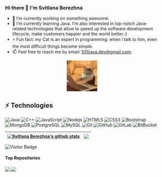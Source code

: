 ### Hi there 👋 I'm Svitlana Berezhna

- 🔭 I’m currently working on something awesome.
- 🌱 I’m currently learning Java. I’m also interested in top-notch Java-related technologies that allow to speed up the software development lifecycle, make customers happier and the world better.:)
- ⚡ Fun fact: my Cat is an expert in programming: when I talk to him, even the most difficult things become simple.
- 📫 Feel free to reach me by email: 555java.dev@gmail.com.

<p align="center">
<a href="https://github.com/Svitlana-Berezhna/Svitlana-Berezhna/blob/main/cat.gif" title="Animated GIF cat"><img src="https://github.com/Svitlana-Berezhna/Svitlana-Berezhna/blob/main/cat.gif" alt="Cat" width="20%" height="20%"></a>
</p>

## ⚡ Technologies

![Java](https://img.shields.io/badge/-java-E34A86?style=flat-square&logo=java)
![C++](https://img.shields.io/badge/-C++-00599C?style=flat-square&logo=c)
![JavaScript](https://img.shields.io/badge/-JavaScript-black?style=flat-square&logo=javascript)
![Nodejs](https://img.shields.io/badge/-Nodejs-black?style=flat-square&logo=Node.js)
![HTML5](https://img.shields.io/badge/-HTML5-E34F26?style=flat-square&logo=html5&logoColor=white)
![CSS3](https://img.shields.io/badge/-CSS3-1572B6?style=flat-square&logo=css3)
![Bootstrap](https://img.shields.io/badge/-Bootstrap-563D7C?style=flat-square&logo=bootstrap)
![MongoDB](https://img.shields.io/badge/-MongoDB-black?style=flat-square&logo=mongodb)
![PostgreSQL](https://img.shields.io/badge/-PostgreSQL-336791?style=flat-square&logo=postgresql)
![MySQL](https://img.shields.io/badge/-MySQL-black?style=flat-square&logo=mysql)
![Git](https://img.shields.io/badge/-Git-black?style=flat-square&logo=git)
![GitHub](https://img.shields.io/badge/-GitHub-181717?style=flat-square&logo=github)
![GitLab](https://img.shields.io/badge/-GitLab-FCA121?style=flat-square&logo=gitlab)
![BitBucket](https://img.shields.io/badge/-BitBucket-darkblue?style=flat-square&logo=bitbucket)

| <a href="https://github.com/Svitlana-Berezhna/github-readme-stats"><img align="center" src="https://github-readme-stats.vercel.app/api?username=Svitlana-Berezhna&show_icons=true&theme=default&disable_animations=false&hide_border=true" alt="Svitlana Berezhna's github stats" /></a> | <a href="https://github.com/Svitlana-Berezhna/github-readme-stats"><img align="center" src="https://github-readme-stats.vercel.app/api/top-langs/?username=Svitlana-Berezhna&layout=compact&langs_count=10&theme=default&hide_border=true" /></a> |
| ------------- | ------------- |

![Visitor Badge](https://visitor-badge.laobi.icu/badge?page_id=Svitlana-Berezhna.Svitlana-Berezhna)

#### Top Repositories

<a href="https://github.com/Svitlana-Berezhna/spring-student-testing-0.0.1-SNAPSHOT">
  <img align="center" src="https://github-readme-stats.vercel.app/api/pin/?username=Svitlana-Berezhna&repo=spring-student-testing-0.0.1-SNAPSHOT&theme=default" />
</a>
<a href="https://github.com/Svitlana-Berezhna/servlet-student-testing">
  <img align="center" src="https://github-readme-stats.vercel.app/api/pin/?username=Svitlana-Berezhna&repo=servlet-student-testing&theme=default" />
</a>
